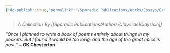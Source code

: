 ```yaml
---
{"dg-publish":true,"permalink":"/Sporadic Publications/Works/Essays/Essays On Invisibilities/Essays on Invisibilities/"}
---
```


>*A Collection By [[Sporadic Publications/Authors/Claysicle\|Claysicle]]*

*“Once I planned to write a book of poems entirely about things in my pockets. But I found it would be too long; and the age of the great epics is past.”*
**~ GK Chesterton**


<div class="page-break" style="page-break-before: always;"></div>


